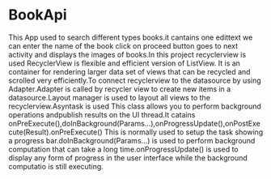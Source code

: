 # BookApi
This App used to search different types books.it cantains one edittext we can enter the name of the book click on proceed button goes 
to next activity and displays the images of books.In this project recyclerview is used  RecyclerView is flexible and efficient version
of ListView. It is an container for rendering larger data set of views that can be recycled and scrolled very efficiently.To connect 
recyclerview to the datasource by using Adapter.Adapter is called by recycler view to create new items in a datasource.Layout manager is
used to layout all views to the recyclerview.Asyntask is used This class allows you to perform background operations andpublish results 
on the UI thread.It catains onPreExecute(),doInBackground(Params...),onProgressUpdate(),onPostExecute(Result).onPreExecute() This is
normally used to setup the task showing a progress bar.doInBackground(Params...) is used to perform background computation that can 
take a long time.onProgressUpdate() is used to display any form of progress in the user interface while the background computatio
is still executing.




